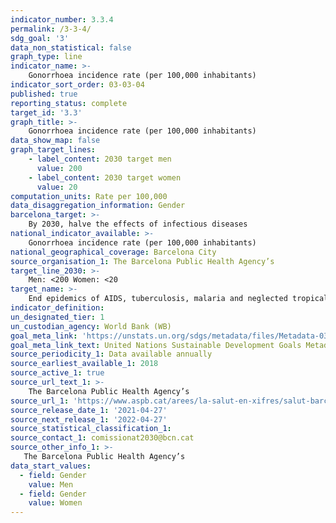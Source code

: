 ```yaml
---
indicator_number: 3.3.4
permalink: /3-3-4/
sdg_goal: '3'
data_non_statistical: false
graph_type: line
indicator_name: >-
    Gonorrhoea incidence rate (per 100,000 inhabitants)
indicator_sort_order: 03-03-04
published: true
reporting_status: complete
target_id: '3.3'
graph_title: >-
    Gonorrhoea incidence rate (per 100,000 inhabitants)
data_show_map: false
graph_target_lines:
    - label_content: 2030 target men
      value: 200
    - label_content: 2030 target women
      value: 20
computation_units: Rate per 100,000
data_disaggregation_information: Gender
barcelona_target: >-
    By 2030, halve the effects of infectious diseases
national_indicator_available: >-
    Gonorrhoea incidence rate (per 100,000 inhabitants)
national_geographical_coverage: Barcelona City 
source_organisation_1: The Barcelona Public Health Agency’s  
target_line_2030: >-
    Men: <200 Women: <20
target_name: >-
    End epidemics of AIDS, tuberculosis, malaria and neglected tropical diseases, as well as combating hepatitis, water-borne diseases and other communicable diseases
indicator_definition:
un_designated_tier: 1
un_custodian_agency: World Bank (WB)
goal_meta_link: 'https://unstats.un.org/sdgs/metadata/files/Metadata-03-03-04.pdf'
goal_meta_link_text: United Nations Sustainable Development Goals Metadata (pdf 894kB)
source_periodicity_1: Data available annually
source_earliest_available_1: 2018
source_active_1: true
source_url_text_1: >-
    The Barcelona Public Health Agency’s 
source_url_1: 'https://www.aspb.cat/arees/la-salut-en-xifres/salut-barcelona/'
source_release_date_1: '2021-04-27'
source_next_release_1: '2022-04-27'
source_statistical_classification_1: 
source_contact_1: comissionat2030@bcn.cat
source_other_info_1: >-
   The Barcelona Public Health Agency’s
data_start_values:
  - field: Gender
    value: Men
  - field: Gender  
    value: Women
---
```

